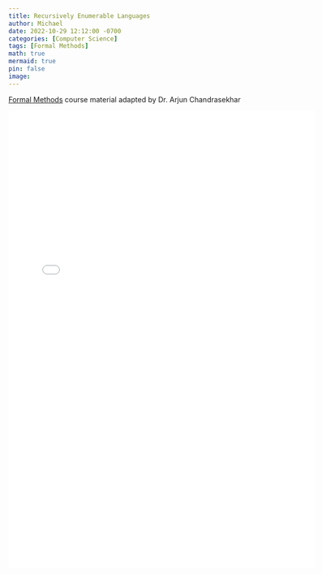 ```yaml
---
title: Recursively Enumerable Languages
author: Michael
date: 2022-10-29 12:12:00 -0700
categories: [Computer Science]
tags: [Formal Methods]
math: true
mermaid: true
pin: false
image:
---
```


[Formal Methods](https://www.arjun-chandrasekhar-teaching.com/teaching) course material adapted by Dr. Arjun Chandrasekhar

<iframe width="120%" height="900px" src="/files/discrete_math/6-Recursively-Enumerable-Languages.pdf" frameborder="0" allow="accelerometer; autoplay; encrypted-media; gyroscope; picture-in-picture" allowfullscreen></iframe>


